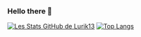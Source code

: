 ### Hello there 👋
[![Les Stats GitHub de Lurik13](https://github-readme-stats.vercel.app/api?username=Lurik13&show_icons=true&theme=shadow_red&hide=stars,prs,issues,contribs)](https://github.com/anuraghazra/github-readme-stats)
[![Top Langs](https://github-readme-stats.vercel.app/api/top-langs/?username=Lurik13&theme=shadow_red)](https://github.com/anuraghazra/github-readme-stats)

<!--
**Lurik13/Lurik13** is a ✨ _special_ ✨ repository because its `README.md` (this file) appears on your GitHub profile.

Here are some ideas to get you started:

- 🔭 I’m currently working on ...
- 🌱 I’m currently learning ...
- 👯 I’m looking to collaborate on ...
- 🤔 I’m looking for help with ...
- 💬 Ask me about ...
- 📫 How to reach me: ...
- 😄 Pronouns: ...
- ⚡ Fun fact: ...
-->
